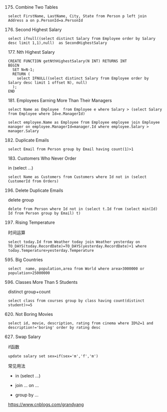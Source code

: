 175. Combine Two Tables

```mysql
select FirstName, LastName, City, State from Person p left join Address a on p.PersonId=a.PersonId
```

176. Second Highest Salary

```mysql
select ifnull((select distinct Salary from Employee order by Salary desc limit 1,1),null)  as SecondHighestSalary
```

  177. Nth Highest Salary 

```mysql
CREATE FUNCTION getNthHighestSalary(N INT) RETURNS INT
BEGIN
  SET N=N-1;
  RETURN (
    select IFNULL((select distinct Salary from Employee order by Salary desc limit 1 offset N), null)
  );
END
```



  181. Employees Earning More Than Their Managers 

```mysql
select Name as Employee  from Employee e where Salary > (select Salary from Employee where Id=e.ManagerId)
```

```mysql
select employee.Name as Employee from Employee employee join Employee manager on employee.ManagerId=manager.Id where employee.Salary > manager.Salary
```



182. Duplicate Emails

```mysql
select Email from Person group by Email having count(1)>1
```

  183. Customers Who Never Order 

in (select ...)

```mysql
select Name as Customers from Customers where Id not in (select CustomerId from Orders)
```

196. Delete Duplicate Emails

delete
group

```mysql
delete from Person where Id not in (select t.Id from (select min(Id) Id from Person group by Email) t)
```


197. Rising Temperature

时间运算

```mysql
select today.Id from Weather today join Weather yesterday on TO_DAYS(today.RecordDate)=TO_DAYS(yesterday.RecordDate)+1 where today.Temperature>yesterday.Temperature
```
595. Big Countries

```mysql
select  name, population,area from World where area>3000000 or population>25000000
```
596. Classes More Than 5 Students


distinct
group+count

```mysql
select class from courses group by class having count(distinct student)>=5
```

620. Not Boring Movies

```mysql
select id, movie, description, rating from cinema where ID%2=1 and description!='boring' order by rating desc
```

627. Swap Salary

if函数

```mysql
update salary set sex=if(sex='m','f','m')
```



常见用法

+ in (select ...)
+ join ... on ...

+ group by ...

https://www.cnblogs.com/grandyang